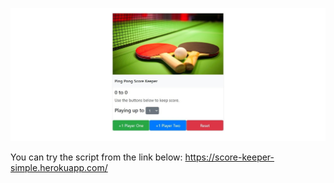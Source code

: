 ![ss](./SharedScreenshot.jpg)

You can try the script from the link below:
https://score-keeper-simple.herokuapp.com/

